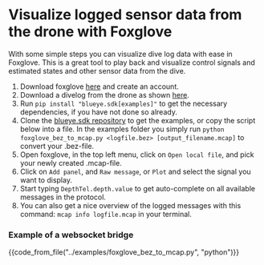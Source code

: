 # Visualize logged sensor data from the drone with Foxglove
With some simple steps you can visualize dive log data with ease in Foxglove. This is a great tool to play back and visualize control signals and estimated states and other sensor data from the dive.

1. Download foxglove [here](https://foxglove.dev/download) and create an account.
2. Download a divelog from the drone as shown [here](https://blueye-robotics.github.io/blueye.sdk/latest/logs/listing-and-downloading/).
3. Run `pip install "blueye.sdk[examples]"` to get the necessary dependencies, if you have not done so already.
4. Clone the [blueye.sdk repository](https://github.com/BluEye-Robotics/blueye.sdk) to get the examples, or copy the script below into a file. In the examples folder you simply run `python foxglove_bez_to_mcap.py <logfile.bez> [output_filename.mcap]` to convert your .bez-file.
5. Open foxglove, in the top left menu, click on `Open local file`, and pick your newly created .mcap-file.
6. Click on `Add panel`, and `Raw message`, or `Plot` and select the signal you want to display.
7. Start typing `DepthTel.depth.value` to get auto-complete on all available messages in the protocol.
8. You can also get a nice overview of the logged messages with this command: `mcap info logfile.mcap` in your terminal.

### Example of a websocket bridge
{{code_from_file("../examples/foxglove_bez_to_mcap.py", "python")}}
